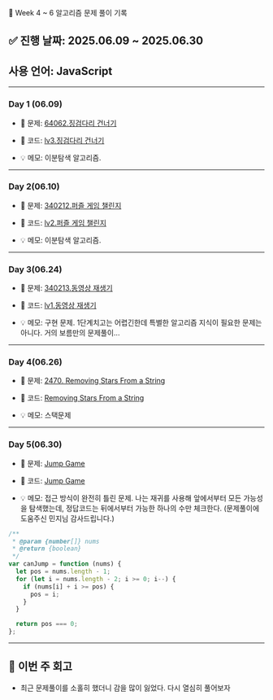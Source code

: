 📘 Week 4 ~ 6 알고리즘 문제 풀이 기록

## ✅ 진행 날짜: 2025.06.09 ~ 2025.06.30

## 사용 언어: JavaScript

---

### Day 1 (06.09)

- 🔗 문제: [64062.징검다리 건너기](https://school.programmers.co.kr/learn/courses/30/lessons/64062)
- 📁 코드: [lv3.징검다리 건너기](https://github.com/JaeHyunLee123/coding-test/tree/main/%ED%94%84%EB%A1%9C%EA%B7%B8%EB%9E%98%EB%A8%B8%EC%8A%A4/3/64062.%E2%80%85%EC%A7%95%EA%B2%80%EB%8B%A4%EB%A6%AC%E2%80%85%EA%B1%B4%EB%84%88%EA%B8%B0)

- 💡 메모: 이분탐색 알고리즘.

---

### Day 2(06.10)

- 🔗 문제: [340212.퍼즐 게임 챌린지](https://school.programmers.co.kr/learn/courses/30/lessons/340212)
- 📁 코드: [lv2.퍼즐 게임 챌린지](https://github.com/JaeHyunLee123/coding-test/tree/main/%ED%94%84%EB%A1%9C%EA%B7%B8%EB%9E%98%EB%A8%B8%EC%8A%A4/2/340212.%E2%80%85%EF%BC%BBPCCP%E2%80%85%EA%B8%B0%EC%B6%9C%EB%AC%B8%EC%A0%9C%EF%BC%BD%E2%80%852%EB%B2%88%E2%80%85%EF%BC%8F%E2%80%85%ED%8D%BC%EC%A6%90%E2%80%85%EA%B2%8C%EC%9E%84%E2%80%85%EC%B1%8C%EB%A6%B0%EC%A7%80)

- 💡 메모: 이분탐색 알고리즘.

---

### Day 3(06.24)

- 🔗 문제: [340213.동영상 재생기](https://school.programmers.co.kr/learn/courses/30/lessons/340213)
- 📁 코드: [lv1.동영상 재생기](https://github.com/JaeHyunLee123/coding-test/tree/main/%ED%94%84%EB%A1%9C%EA%B7%B8%EB%9E%98%EB%A8%B8%EC%8A%A4/1/340213.%E2%80%85%EF%BC%BBPCCP%E2%80%85%EA%B8%B0%EC%B6%9C%EB%AC%B8%EC%A0%9C%EF%BC%BD%E2%80%851%EB%B2%88%E2%80%85%EF%BC%8F%E2%80%85%EB%8F%99%EC%98%81%EC%83%81%E2%80%85%EC%9E%AC%EC%83%9D%EA%B8%B0)

- 💡 메모: 구현 문제. 1단계치고는 어렵긴한데 특별한 알고리즘 지식이 필요한 문제는 아니다. 거의 보름만의 문제풀이...

---

### Day 4(06.26)

- 🔗 문제: [2470. Removing Stars From a String](https://leetcode.com/problems/removing-stars-from-a-string)
- 📁 코드: [Removing Stars From a String](https://github.com/JaeHyunLee123/coding-test/tree/main/2470-removing-stars-from-a-string)

- 💡 메모: 스택문제

---

### Day 5(06.30)

- 🔗 문제: [Jump Game](https://leetcode.com/problems/jump-game)
- 📁 코드: [Jump Game](https://github.com/JaeHyunLee123/coding-test/tree/main/0055-jump-game)

- 💡 메모: 접근 방식이 완전히 틀린 문제. 나는 재귀를 사용해 앞에서부터 모든 가능성을 탐색했는데, 정답코드는 뒤에서부터 가능한 하나의 수만 체크한다. (문제풀이에 도움주신 민지님 감사드립니다.)

```javascript
/**
 * @param {number[]} nums
 * @return {boolean}
 */
var canJump = function (nums) {
  let pos = nums.length - 1;
  for (let i = nums.length - 2; i >= 0; i--) {
    if (nums[i] + i >= pos) {
      pos = i;
    }
  }

  return pos === 0;
};
```

---

## 📌 이번 주 회고

- 최근 문제풀이를 소홀히 했더니 감을 많이 잃었다. 다시 열심히 풀어보자
